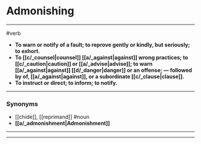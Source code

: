 # Admonishing
---
#verb
- **To warn or notify of a fault; to reprove gently or kindly, but seriously; to exhort.**
- **To [[c/_counsel|counsel]] [[a/_against|against]] wrong practices; to [[c/_caution|caution]] or [[a/_advise|advise]]; to warn [[a/_against|against]] [[d/_danger|danger]] or an offense; — followed by of, [[a/_against|against]], or a subordinate [[c/_clause|clause]].**
- **To instruct or direct; to inform; to notify.**
---
### Synonyms
- [[chide]], [[reprimand]]
#noun
- **[[a/_admonishment|Admonishment]]**
---
---
